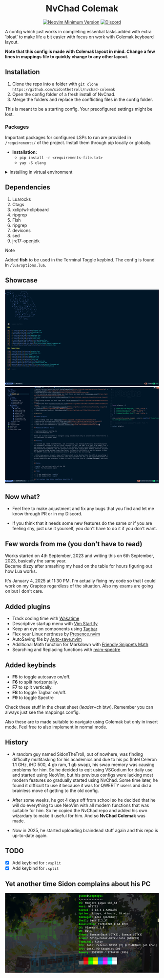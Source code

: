 <h1 align='center'>NvChad Colemak</h1>

<div align='center'> 

[![Neovim Minimum Version](https://img.shields.io/badge/Neovim-0.10.2-blueviolet.svg?style=flat-square&logo=Neovim&color=90E59A&logoColor=white)](https://github.com/neovim/neovim)
[![Discord](https://img.shields.io/discord/936927116879085629?color=738adb&label=Discord&logo=discord&logoColor=white&style=flat-square)](https://discord.gg/gBPVMWbjFf)

</div>

A config which just works in completing essential tasks added with extra 'bloat' to make life a bit easier with focus on work with Colemak keyboard layout. 

**Note that this config is made with Colemak layout in mind. Change a few lines in mappings file to quickly change to any other layout.** 

## Installation 
1. Clone the repo into a folder with `git clone https://github.com/sidonthetroll/nvchad-colemak`
2. Open the config folder of a fresh install of NvChad. 
3. Merge the folders and replace the conflicting files in the config folder. 

This is meant to be a starting config. Your precofigured settings might be lost.

### Packages 
Important packages for configured LSPs to run are provided in `/requirements/` of the project. Install them through pip locally or globally. 

- **Installation:**
    - `pip install -r <requirements-file.txt>`
    - `yay -S clang`

<details>
    <summary>Installing in virtual environment</summary>
    - **Create a virtual environment:** `python3 -m venv <environment name>`
    - **Activate the virtual environment**: `source /<environment name>/bin/activate`
    - **Install the packages**: `pip install -r <requirements-file.txt>`
</details>

## Dependencies 
1. Luarocks 
2. Ctags 
3. xclip/wl-clipboard
4. ripgrep
5. Fish
6. ripgrep
7. devicons
8. sed 
9. jre17-openjdk

> [!NOTE]
> Added **fish** to be used in the Terminal Toggle keybind. The config is found in `/lua/options.lua`.

## Showcase 
![Startup](./src/startup.png)
![Workflow](./src/tabs.png)

## Now what? 
- Feel free to make adjustment and fix any bugs that you find and let me know through PR or in my Discord. 

- If you think that it needs some new features do the same or if you are feeling shy, just use it yourself, you don't have to do it if you don't want. 

## Few words from me (you don't have to read)
Works started on 4th September, 2023 and writing this on 6th September, 2023, basically the same year.  
Became dizzy after smashing my head on the table for hours figuring out how Lua works.  

It's January 4, 2025 at 11:30 PM. I'm actually fixing my code so that I could work on my Craptop regardless of the situation. Also my exams are going on but I don't care.

## Added plugins
- Track coding time with [Wakatime](https://github.com/wakatime/vim-wakatime)
- Descriptive startup menu with [Vim Startify](https://github.com/mhinz/vim-startify)
- Keep an eye on components using [Tagbar](https://github.com/preservim/tagbar)
- Flex your Linux nerdness by [Presence.nvim](https://github.com/andweeb/presence.nvi)
- AutoSaving file by [Auto-save.nvim](https://github.com/pocco81/auto-save.nvim)
- Additional Math function for Markdown with [Friendly Snippets Math](https://github.com/sidonthetroll/friendly-snippets-math)
- Searching and Replacing functions with [nvim-spectre](https://github.com/nvim-pack/nvim-spectre)

## Added keybinds
- **F5** to toggle autosave on/off.
- **F6** to split horizontally.
- **F7** to split vertically.
- **F8** to toggle Tagbar on/off. 
- **F9** to toggle Spectre 

Check these stuff in the cheat sheet (*leader*+ch btw). Remember you can always just see the mappings config. 

Also these are to made suitable to navigate using Colemak but only in insert mode. Feel free to also implement in normal mode. 

## History
- A random guy named SidonTheTroll, out of nowhere, was finding difficulty multitasking for his academics and due to his pc (Intel Celeron 1.1 GHz, iHD 500, 4 gb ram, 1 gb swap), his swap memory was causing problems for him. So he decided to eqit using VSCodium for daily use and started using NeoVim, but his previous configs were lacking most modern features so gradually started using NvChad. Some time later, he found it difficult to use it because it was for QWERTY users and did a brainless move of getting to the old config. 

- After some weeks, he got 4 days off from school so he decided that he will do everything to use NeoVim with all modern functions that was suitable for him. So he copied the NvChad repo and added his own wizardary to make it useful for him. And so **NvChad Colemak** was made. 

- Now in 2025, he started uploading braindead stuff again and this repo is up-to-date again.

## TODO
- [x] Add keybind for `:vsplit`
- [x] Add keybind for `:split`

## Yet another time Sidon complains about his PC 

![neofetch](./src/neofetch.png)
